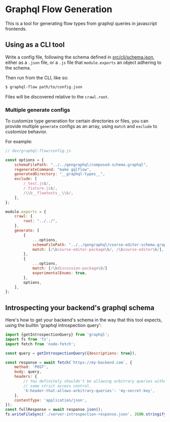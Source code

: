 # Graphql Flow Generation

This is a tool for generating flow types from graphql queries in javascript frontends.

## Using as a CLI tool

Write a config file, following the schema defined in [src/cli/schema.json](src/cli/schema.json), either as a `.json` file, or a `.js` file that `module.exports` an object adhering to the schema.

Then run from the CLI, like so:

```bash
$ graphql-flow path/to/config.json
```

Files will be discovered relative to the `crawl.root`.

### Multiple generate configs

To customize type generation for certain directories or files, you can provide multiple
`generate` configs as an array, using `match` and `exclude` to customize behavior.

For example:

```js
// dev/graphql-flow/config.js

const options = {
    schemaFilePath: "../../gengraphql/composed-schema.graphql",
    regenerateCommand: "make gqlflow",
    generatedDirectory: "__graphql-types__",
    exclude: [
        /_test.js$/,
        /.fixture.js$/,
        /\\b__flowtests__\\b/,
    ],
};

module.exports = {
    crawl: {
        root: "../../",
    },
    generate: [
        {
            ...options,
            schemaFilePath: "../../gengraphql/course-editor-schema.graphql",
            match: [/\bcourse-editor-package\b/, /\bcourse-editor\b/],
        },
        {
            ...options,
            match: [/\bdiscussion-package\b/]
            experimentalEnums: true,
        },
        options,
    ],
};
```

## Introspecting your backend's graphql schema
Here's how to get your backend's schema in the way that this tool expects, using the builtin 'graphql introspection query':

```js
import {getIntrospectionQuery} from 'graphql';
import fs from 'fs';
import fetch from 'node-fetch';

const query = getIntrospectionQuery({descriptions: true}),

const response = await fetch(`https://my-backend.com`, {
    method: 'POST',
    body: query,
    headers: {
        // You definitely shouldn't be allowing arbitrary queries without
        // some strict access control.
        'X-header-that-allows-arbitrary-queries': 'my-secret-key',
    },
    contentType: 'application/json',
});
const fullResponse = await response.json();
fs.writeFileSync('./server-introspection-response.json', JSON.stringify(fullResponse.data, null, 2));
```
